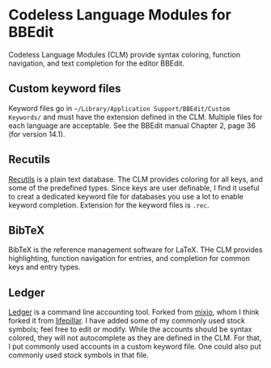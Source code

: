 # Codeless Language Modules for BBEdit

Codeless Language Modules (CLM) provide syntax coloring, function navigation, and text completion for the editor BBEdit.  

## Custom keyword files

Keyword files go in `~/Library/Application Support/BBEdit/Custom Keywords/` and must have the extension defined in the CLM.  Multiple files for each language are acceptable.   See the BBEdit manual Chapter 2, page 36 (for version 14.1).

## Recutils

[Recutils][] is a plain text database.  The CLM provides coloring for all keys, and some of the predefined types.  Since keys are user definable, I find it useful to creat a dedicated keyword file for databases you use a lot to enable keyword completion.   Extension for the keyword files is `.rec`.

[Recutils]: https://www.gnu.org/software/recutils/


## BibTeX

BibTeX is the reference management software for LaTeX.  THe CLM provides highlighting, function navigation for entries, and completion for common keys and entry types.

## Ledger

[Ledger][] is a command line accounting tool.  Forked from [mixio][], whom I think forked it from [lifepillar][].  I have added some of my commonly used stock symbols; feel free to edit or modify.  While the accounts should be syntax colored, they will not autocomplete as they are defined in the CLM.  For that, I put commonly used accounts in a custom keyword file.  One could also put commonly used stock symbols in that file.

[ledger]: http://ledger-cli.org/
[mixio]: https://gist.github.com/mixio/4f233eb409c287101277502505e6b644
[lifepillar]: https://gist.github.com/lifepillar/1597432

